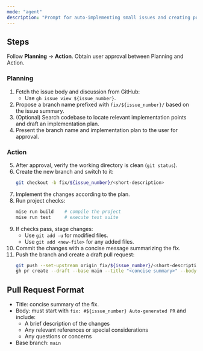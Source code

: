 ```yaml
---
mode: "agent"
description: "Prompt for auto-implementing small issues and creating pull requests in the Malgo project"
---
```


## Steps

Follow **Planning** → **Action**. Obtain user approval between Planning and Action.

### Planning

1. Fetch the issue body and discussion from GitHub:
   - Use `gh issue view ${issue_number}`.
2. Propose a branch name prefixed with `fix/${issue_number}/` based on the issue summary.
3. (Optional) Search codebase to locate relevant implementation points and draft an implementation plan.
4. Present the branch name and implementation plan to the user for approval.

### Action

5. After approval, verify the working directory is clean (`git status`).
6. Create the new branch and switch to it:
   ```bash
   git checkout -b fix/${issue_number}/<short-description>
   ```
7. Implement the changes according to the plan.
8. Run project checks:
   ```bash
   mise run build    # compile the project
   mise run test     # execute test suite
   ```
9. If checks pass, stage changes:
   - Use `git add -u` for modified files.
   - Use `git add <new-file>` for any added files.
10. Commit the changes with a concise message summarizing the fix.
11. Push the branch and create a draft pull request:
    ```bash
    git push --set-upstream origin fix/${issue_number}/<short-description>
    gh pr create --draft --base main --title "<concise summary>" --body "fix: #${issue_number} Auto-generated PR\n\n- Description of changes\n- References or notes\n- Questions or concerns"
    ```

## Pull Request Format

- Title: concise summary of the fix.
- Body: must start with `fix: #${issue_number} Auto-generated PR` and include:
  - A brief description of the changes
  - Any relevant references or special considerations
  - Any questions or concerns
- Base branch: `main`
